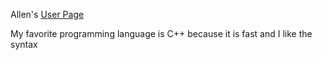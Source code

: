 Allen's [User Page](https://akcheu.github.io/CSE110GitHubPages/)

My favorite programming language is C++ because it is fast and I like the syntax
